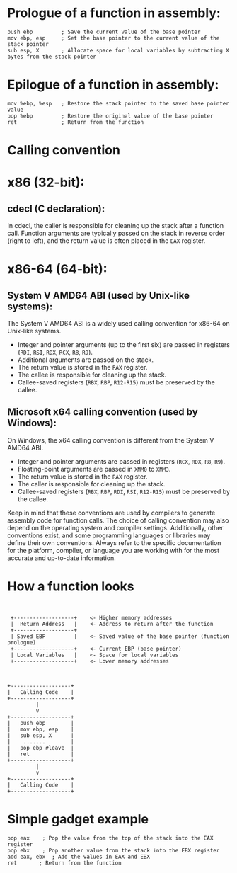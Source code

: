 # Prologue of a function in assembly:
```
push ebp         ; Save the current value of the base pointer
mov ebp, esp     ; Set the base pointer to the current value of the stack pointer
sub esp, X       ; Allocate space for local variables by subtracting X bytes from the stack pointer

```

# Epilogue of a function in assembly:

```
mov %ebp, %esp   ; Restore the stack pointer to the saved base pointer value
pop %ebp         ; Restore the original value of the base pointer
ret              ; Return from the function
```

# Calling convention

# x86 (32-bit):

## cdecl (C declaration):
In cdecl, the caller is responsible for cleaning up the stack after a function call. Function arguments are typically passed on the stack in reverse order (right to left), and the return value is often placed in the `EAX` register.

# x86-64 (64-bit):

## System V AMD64 ABI (used by Unix-like systems):
The System V AMD64 ABI is a widely used calling convention for x86-64 on Unix-like systems.

- Integer and pointer arguments (up to the first six) are passed in registers (`RDI`, `RSI`, `RDX`, `RCX`, `R8`, `R9`).
- Additional arguments are passed on the stack.
- The return value is stored in the `RAX` register.
- The callee is responsible for cleaning up the stack.
- Callee-saved registers (`RBX`, `RBP`, `R12-R15`) must be preserved by the callee.

## Microsoft x64 calling convention (used by Windows):
On Windows, the x64 calling convention is different from the System V AMD64 ABI.

- Integer and pointer arguments are passed in registers (`RCX`, `RDX`, `R8`, `R9`).
- Floating-point arguments are passed in `XMM0` to `XMM3`.
- The return value is stored in the `RAX` register.
- The caller is responsible for cleaning up the stack.
- Callee-saved registers (`RBX`, `RBP`, `RDI`, `RSI`, `R12-R15`) must be preserved by the callee.

Keep in mind that these conventions are used by compilers to generate assembly code for function calls. The choice of calling convention may also depend on the operating system and compiler settings. Additionally, other conventions exist, and some programming languages or libraries may define their own conventions. Always refer to the specific documentation for the platform, compiler, or language you are working with for the most accurate and up-to-date information.

# How a function looks
```


 +-------------------+    <- Higher memory addresses
 |  Return Address   |    <- Address to return after the function
 +-------------------+
 | Saved EBP         |    <- Saved value of the base pointer (function prologue)
 +-------------------+    <- Current EBP (base pointer)
 | Local Variables   |    <- Space for local variables
 +-------------------+    <- Lower memory addresses



+-------------------+
|   Calling Code    |
+-------------------+
         |
         v
+-------------------+
|   push ebp        |
|   mov ebp, esp    |
|   sub esp, X      |
|    .......        |
|   pop ebp #leave  |
|   ret             |
+-------------------+
         |
         v
+-------------------+
|   Calling Code    |
+-------------------+
```

# Simple gadget example

```
pop eax    ; Pop the value from the top of the stack into the EAX register
pop ebx    ; Pop another value from the stack into the EBX register
add eax, ebx  ; Add the values in EAX and EBX
ret       ; Return from the function
```